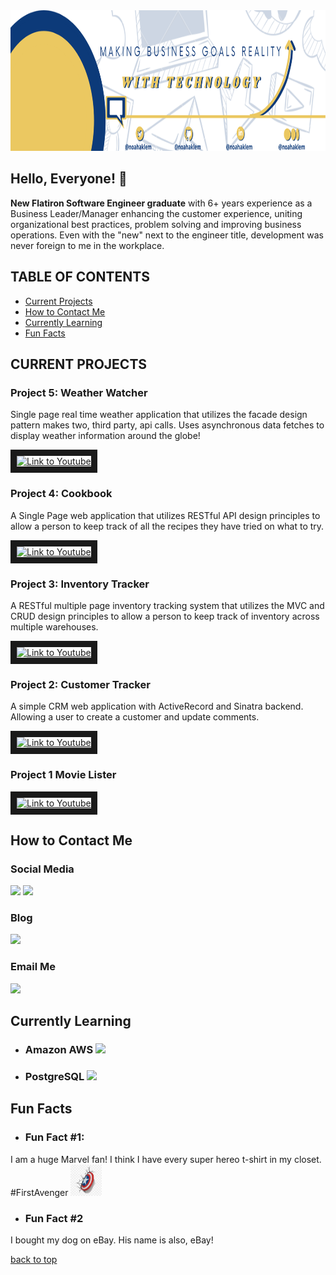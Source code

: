 <div>
  <div align="left">
    <a href="https://linkedin/in/noahaklem"><img alt="Picture of Noah A Klem" src="public/Banner.png" style="width: 100%; height: 225px;">
    </a>
  </div>
  
  ## Hello, Everyone! :wave:
  
  <p>
    <b>New Flatiron Software Engineer graduate</b> with 6+ years experience as a Business Leader/Manager enhancing the customer experience, uniting organizational best practices, problem solving and improving business operations. Even with the "new" next to the engineer title, development was never foreign to me in the workplace.
  </p>
</div>
  
## TABLE OF CONTENTS

- [Current Projects](#current_projects)
- [How to Contact Me](#how_to_contact_me)
- [Currently Learning](#currently_learning)
- [Fun Facts](#fun_facts)


## CURRENT PROJECTS

### Project 5: Weather Watcher
<div>
  <p>Single page real time weather application that utilizes the facade design pattern makes two, third party, api calls. Uses asynchronous data fetches to display weather information around the globe!</p>
  <a href="http://www.youtube.com/watch?feature=player_embedded&v=jXt9OWJjpkI
  " target="_blank"><img src="http://img.youtube.com/vi/jXt9OWJjpkI/0.jpg" 
  alt="Link to Youtube" width="160" height="120" border="10" /></a>
</div>

### Project 4: Cookbook 
<div>
  <p>A Single Page web application that utilizes RESTful API design principles to allow a person to keep track of all the recipes they have tried on what to try.</p>
  <a href="http://www.youtube.com/watch?feature=player_embedded&v=DiMMZbbZolI
  " target="_blank"><img src="http://img.youtube.com/vi/DiMMZbbZolI/0.jpg" 
  alt="Link to Youtube" width="160" height="120" border="10" /></a>
</div>

### Project 3: Inventory Tracker
<div>
  <p>A RESTful multiple page inventory tracking system that utilizes the MVC and CRUD design principles to allow a person to keep track of inventory across multiple warehouses.</p>
  <a href="http://www.youtube.com/watch?feature=player_embedded&v=V1Zuzu-lL60
  " target="_blank"><img src="http://img.youtube.com/vi/V1Zuzu-lL60/0.jpg" 
  alt="Link to Youtube" width="160" height="120" border="10" /></a>
</div>

### Project 2: Customer Tracker
<div>
  <p>A simple CRM web application with ActiveRecord and Sinatra backend. Allowing a user to create a customer and update comments.</p>
  <a href="http://www.youtube.com/watch?feature=player_embedded&v=Au55WnsW4SA
  " target="_blank"><img src="http://img.youtube.com/vi/Au55WnsW4SA/0.jpg" 
  alt="Link to Youtube" width="160" height="120" border="10" /></a>
</div>

### Project 1 Movie Lister
<div>
  <p></p>
  <a href="http://www.youtube.com/watch?feature=player_embedded&v=jXt9OWJjpkI
  " target="_blank"><img src="http://img.youtube.com/vi/jXt9OWJjpkI/0.jpg" 
  alt="Link to Youtube" width="160" height="120" border="10" /></a>
</div>

## How to Contact Me

   ### Social Media
   
  <div>
    <a target="_blank" href="https://www.linkedin.com/in/noahaklem"><img src="https://img.shields.io/badge/LinkedIn-0077B5?style=for-the-badge&logo=linkedin&logoColor=white"></a>
    <a target="_blank" href="https://www.twitter.com/noahaklem"><img src="https://img.shields.io/badge/Twitter-1DA1F2?style=for-the-badge&logo=twitter&logoColor=white"></a>
  </div>
    
  ### Blog
  
  <div>
    <a target="_blank" href="https://www.medium.com/@noahaklem"><img src="https://img.shields.io/badge/Medium-12100E?style=for-the-badge&logo=medium&logoColor=white"></a>
  </div>
   
  ### Email Me
  
  <div>
    <a href="mailto:noahaklem@gmail.com?subject=Hello%20Noah,%20from%20GitHub"><img src="https://img.shields.io/badge/Gmail-D14836?style=for-the-badge&logo=gmail&logoColor=white"></a>
  </div>
  
## Currently Learning

- ### Amazon AWS <img src="https://img.shields.io/badge/Amazon_AWS-232F3E?style=for-the-badge&logo=amazon-aws&logoColor=white">
- ### PostgreSQL <img src="https://img.shields.io/badge/PostgreSQL-316192?style=for-the-badge&logo=postgresql&logoColor=white">

## Fun Facts
 
- ### Fun Fact #1:
I am a huge Marvel fan! I think I have every super hereo t-shirt in my closet. #FirstAvenger <img src="public/shield.jpg" height="50" width="50">
- ### Fun Fact #2
I bought my dog on eBay. His name is also, eBay!

[back to top](#table-of-contents)
  


<!--
**noahaklem/noahaklem** is a ✨ _special_ ✨ repository because its `README.md` (this file) appears on your GitHub profile.

Here are some ideas to get you started:

- 🔭 I’m currently working on ...
- 🌱 I’m currently learning ...
- 👯 I’m looking to collaborate on ...
- 🤔 I’m looking for help with ...
- 💬 Ask me about ...
- 📫 How to reach me: ...
- 😄 Pronouns: ...
- ⚡ Fun fact: ...
-->
